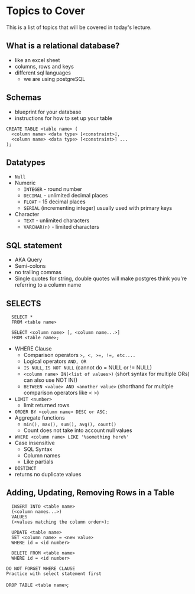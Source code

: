 # Topics to Cover

This is a list of topics that will be covered in today's lecture.

## What is a relational database? 
- like an excel sheet
- columns, rows and keys
- different sql languages
  - we are using postgreSQL

## Schemas 

- blueprint for your database
- instructions for how to set up your table
```
CREATE TABLE <table name> (
  <column name> <data type> [<constraint>],
  <column name> <data type> [<constraint>] ...
);
```
## Datatypes

- `Null`
- Numeric
  - `INTEGER` - round number
  - `DECIMAL` - unlimited decimal places
  - `FLOAT` - 15 decimal places
  - `SERIAL` (incrementing integer) usually used with primary keys
- Character
  - `TEXT` - unlimited characters
  - `VARCHAR(n)` - limited characters

## SQL statement 

- AKA Query
- Semi-colons
- no trailing commas
- Single quotes for string, double quotes will make postgres think you're referring to a column name

## SELECTS

```
  SELECT *
  FROM <table name>
  ```
```
  SELECT <column name> [, <column name...>]
  FROM <table name>;
  ```
- WHERE Clause
  - Comparison operators 
    `>, <, >=, !=, etc....`
  - Logical operators
    `AND, OR`
  - `IS NULL`, `IS NOT NULL` (cannot do = NULL or != NULL)
  - `<column name> IN(<list of values>)` (short syntax for multiple ORs)
     can also use NOT IN()
  - `BETWEEN <value> AND <another value>` (shorthand for multiple comparison operators like < >)
- `LIMIT <number>` 
  - limit returned rows
- `ORDER BY <column name> DESC or ASC;`
- Aggregate functions
  - `min(), max(), sum(), avg(), count()`
  - Count does not take into account null values
- `WHERE <column name> LIKE '%something here%'`
- Case insensitive 
  - SQL Syntax
  - Column names
  - Like partials
 - `DISTINCT` 
  - returns no duplicate values


## Adding, Updating, Removing Rows in a Table

```
  INSERT INTO <table name>
  (<column names...>)
  VALUES
  (<values matching the column order>);
```
```
  UPDATE <table name>
  SET <column name> = <new value>
  WHERE id = <id number>
```
```
  DELETE FROM <table name>
  WHERE id = <id number>
  ```
    DO NOT FORGET WHERE CLAUSE
    Practice with select statement first
    
`DROP TABLE <table name>`;
